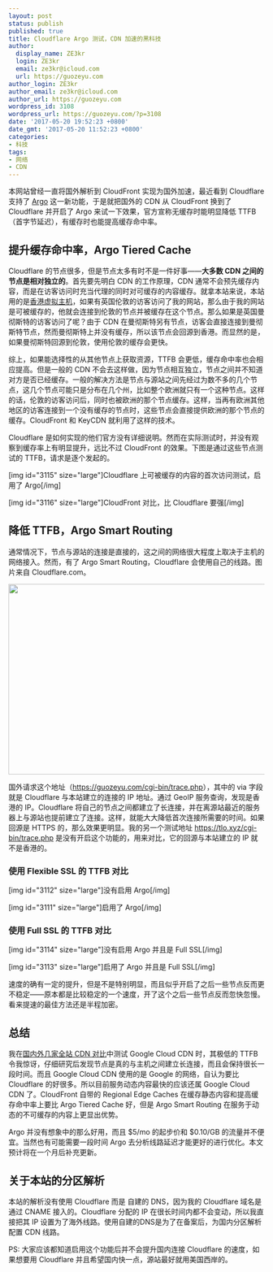 ```yaml
---
layout: post
status: publish
published: true
title: Cloudflare Argo 测试，CDN 加速的黑科技
author:
  display_name: ZE3kr
  login: ZE3kr
  email: ze3kr@icloud.com
  url: https://guozeyu.com
author_login: ZE3kr
author_email: ze3kr@icloud.com
author_url: https://guozeyu.com
wordpress_id: 3108
wordpress_url: https://guozeyu.com/?p=3108
date: '2017-05-20 19:52:23 +0800'
date_gmt: '2017-05-20 11:52:23 +0800'
categories:
- 科技
tags:
- 网络
- CDN
---
```

<p>本网站曾经一直将国外解析到 CloudFront 实现为国外加速，最近看到 Cloudflare 支持了 <a href="https://blog.cloudflare.com/argo/">Argo</a> 这一新功能，于是就把国外的 CDN 从 CloudFront 换到了 Cloudflare 并开启了 Argo 来试一下效果，官方宣称无缓存时能明显降低 TTFB（首字节延迟），有缓存时也能提高缓存命中率。<br />
<!--more--></p>
<h2>提升缓存命中率，Argo Tiered Cache</h2>
<p>Cloudflare 的节点很多，但是节点太多有时不是一件好事——<strong>大多数 CDN 之间的节点是相对独立的</strong>。首先要先明白 CDN 的工作原理，CDN 通常不会预先缓存内容，而是在访客访问时充当代理的同时对可缓存的内容缓存。就拿本站来说，本站用的是<a href="https://domain.tloxygen.com/web-hosting/index.php" target="_blank">香港虚拟主机</a>，如果有英国伦敦的访客访问了我的网站，那么由于我的网站是可被缓存的，他就会连接到伦敦的节点并被缓存在这个节点。那么如果是英国曼彻斯特的访客访问了呢？由于 CDN 在曼彻斯特另有节点，访客会直接连接到曼彻斯特节点，然而曼彻斯特上并没有缓存，所以该节点会回源到香港。而显然的是，如果曼彻斯特回源到伦敦，使用伦敦的缓存会更快。</p>
<p>综上，如果能选择性的从其他节点上获取资源，TTFB 会更低，缓存命中率也会相应提高。但是一般的 CDN 不会去这样做，因为节点相互独立，节点之间并不知道对方是否已经缓存。一般的解决方法是节点与源站之间先经过为数不多的几个节点，这几个节点可能只是分布在几个州，比如整个欧洲就只有一个这种节点。这样的话，伦敦的访客访问后，同时也被欧洲的那个节点缓存。这样，当再有欧洲其他地区的访客连接到一个没有缓存的节点时，这些节点会直接提供欧洲的那个节点的缓存。CloudFront 和 KeyCDN 就利用了这样的技术。</p>
<p>Cloudflare 是如何实现的他们官方没有详细说明。然而在实际测试时，并没有观察到缓存率上有明显提升，远比不过 CloudFront 的效果。下图是通过这些节点测试的 TTFB，请求是逐个发起的。</p>
<p>[img id="3115" size="large"]Cloudflare 上可被缓存的内容的首次访问测试，启用了 Argo[/img]</p>
<p>[img id="3116" size="large"]CloudFront 对比，比 Cloudflare 要强[/img]</p>
<h2>降低 TTFB，Argo Smart Routing</h2>
<p>通常情况下，节点与源站的连接是直接的，这之间的网络很大程度上取决于主机的网络接入。然而，有了 Argo Smart Routing，Cloudflare 会使用自己的线路。图片来自 Cloudflare.com。</p>
<p><img class="aligncenter wp-image-3109 size-full" src="https://cdn.landcement.com/sites/2/2017/05/argo_animation.gif" alt="" width="960" height="375" /></p>
<p>国外请求这个地址（<a href="https://guozeyu.com/cgi-bin/trace.php" target="_blank">https://guozeyu.com/cgi-bin/trace.php</a>），其中的 via 字段就是 Cloudflare 与本站建立的连接的 IP 地址。通过 GeoIP 服务查询，发现是香港的 IP。Cloudflare 将自己的节点之间都建立了长连接，并在离源站最近的服务器上与源站也提前建立了连接。这样，就能大大降低首次连接所需要的时间。如果回源是 HTTPS 的，那么效果更明显。我的另一个测试地址 <a href="https://tlo.xyz/cgi-bin/trace.php" target="_blank">https://tlo.xyz/cgi-bin/trace.php</a> 是没有开启这个功能的，用来对比，它的回源与本站建立的 IP 就不是香港的。</p>
<h3>使用 Flexible SSL 的 TTFB 对比</h3>
<p>[img id="3112" size="large"]没有启用 Argo[/img]</p>
<p>[img id="3111" size="large"]启用了 Argo[/img]</p>
<h3>使用 Full SSL 的 TTFB 对比</h3>
<p>[img id="3114" size="large"]没有启用 Argo 并且是 Full SSL[/img]</p>
<p>[img id="3113" size="large"]启用了 Argo 并且是 Full SSL[/img]</p>
<p>速度的确有一定的提升，但是不是特别明显，而且似乎开启了之后一些节点反而更不稳定——原本都是比较稳定的一个速度，开了这个之后一些节点反而忽快忽慢。看来提速的最佳方法还是半程加密。</p>
<h2>总结</h2>
<p>我在<a href="https://guozeyu.com/2017/01/wordpress-full-site-cdn/">国内外几家全站 CDN 对比</a>中测试 Google Cloud CDN 时，其极低的 TTFB 令我惊讶，仔细研究后发现节点是真的与主机之间建立长连接，而且会保持很长一段时间。而且 Google Cloud CDN 使用的是 Google 的网络，自认为要比 Cloudflare 的好很多。所以目前服务动态内容最快的应该还属 Google Cloud CDN 了。CloudFront 自带的 Regional Edge Caches 在缓存静态内容和提高缓存命中率上要比 Argo Tiered Cache 好，但是 Argo Smart Routing 在服务于动态的不可缓存的内容上更显出优势。</p>
<p>Argo 并没有想象中的那么好用，而且 $5/mo 的起步价和 $0.10/GB 的流量并不便宜。当然也有可能需要一段时间 Argo 去分析线路延迟才能更好的进行优化。本文预计将在一个月后补充更新。</p>
<h2>关于本站的分区解析</h2>
<p>本站的解析没有使用 Cloudflare 而是 自建的 DNS，因为我的 Cloudflare 域名是通过 CNAME 接入的。Cloudflare 分配的 IP 在很长时间内都不会变动，所以我直接把其 IP 设置为了海外线路。使用自建的DNS是为了在备案后，为国内分区解析配置 CDN 线路。</p>
<p>PS: 大家应该都知道启用这个功能后并不会提升国内连接 Cloudflare 的速度，如果想要用 Cloudflare 并且希望国内快一点，源站最好就用美国西岸的。</p>
